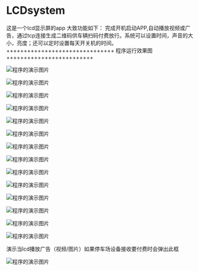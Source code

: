 # LCDsystem
这是一个lcd显示屏的app
大致功能如下：
完成开机启动APP,自动播放视频或广告，通过tcp连接生成二维码供车辆扫码付费放行。系统可以设置时间，声音的大小，亮度；还可以定时设置每天开关机的时间。
+++++++++++++++++++++++++++++++ 程序运行效果图 +++++++++++++++++++++++++


![程序的演示图片](https://github.com/ChampionDragon/LCDsystem/blob/master/UI/%E5%9B%BE%E7%89%871.png)


![程序的演示图片](https://github.com/ChampionDragon/LCDsystem/blob/master/UI/%E5%9B%BE%E7%89%872.png)


![程序的演示图片](https://github.com/ChampionDragon/LCDsystem/blob/master/UI/%E5%9B%BE%E7%89%873.png)


![程序的演示图片](https://github.com/ChampionDragon/LCDsystem/blob/master/UI/%E5%9B%BE%E7%89%874.png)


![程序的演示图片](https://github.com/ChampionDragon/LCDsystem/blob/master/UI/%E5%9B%BE%E7%89%875.png)


![程序的演示图片](https://github.com/ChampionDragon/LCDsystem/blob/master/UI/%E5%9B%BE%E7%89%876.png)


![程序的演示图片](https://github.com/ChampionDragon/LCDsystem/blob/master/UI/%E5%9B%BE%E7%89%877.png)


![程序的演示图片](https://github.com/ChampionDragon/LCDsystem/blob/master/UI/%E5%9B%BE%E7%89%878.png)


![程序的演示图片](https://github.com/ChampionDragon/LCDsystem/blob/master/UI/%E5%9B%BE%E7%89%879.png)


![程序的演示图片](https://github.com/ChampionDragon/LCDsystem/blob/master/UI/%E5%9B%BE%E7%89%8710.png)


![程序的演示图片](https://github.com/ChampionDragon/LCDsystem/blob/master/UI/%E5%9B%BE%E7%89%8711.png)


![程序的演示图片](https://github.com/ChampionDragon/LCDsystem/blob/master/UI/%E5%9B%BE%E7%89%8712.png)


![程序的演示图片](https://github.com/ChampionDragon/LCDsystem/blob/master/UI/%E5%9B%BE%E7%89%8713.png)


![程序的演示图片](https://github.com/ChampionDragon/LCDsystem/blob/master/UI/%E5%9B%BE%E7%89%8714.png)










演示当lcd播放广告（视频/图片）如果停车场设备接收要付费时会弹出此框

![程序的演示图片](https://github.com/ChampionDragon/LCDsystem/blob/master/UI/a.png)






